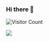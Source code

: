 ### Hi there 👋
![Visitor Count](https://profile-counter.glitch.me/Saryn-Code/count.svg)  

<img align="left" src="https://github-readme-stats.vercel.app/api?username=Saryn-Code&include_all_commits=true&count_private-true&custom_title=Saryn-Code'%20GitHub%20Stats&line_height=30&show_icons=true&hide_border=true&bg_color=192133&title_color=efb752&icon_color=efb752&text_color=70bed9">
